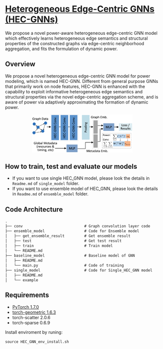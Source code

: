 # [Heterogeneous Edge-Centric GNNs (HEC-GNNs)](https://arxiv.org/abs/2201.10114)
We propose a novel power-aware heterogeneous edge-centric GNN model which effectively learns heterogeneous edge semantics and structural properties of the constructed graphs via edge-centric neighborhood aggregation, and fits the formulation of dynamic power.

## Overview
We propose a novel heterogeneous edge-centric GNN model for power modeling, which is named HEC-GNN. Different from general purpose GNNs that primarily work on node features, HEC-GNN is enhanced with the capability to exploit informative heterogeneous edge semantics and structural properties via the novel edge-centric aggregation scheme, and is aware of power via adaptively approximating the formation of dynamic power.
 <p align="center">
  <img width="65%" src='../pic/hecgnn.png' />
</p>

## How to train, test and evaluate our models
* If you want to use single HEC_GNN model, please look the details in `Readme.md` of  `single_model` folder.
* If you want to use ensemble model of HEC_GNN, please look the details in `Readme.md` of  `ensemble_model` folder.

## Code Architecture
    .
    ├── conv                            # Graph convolution layer code
    ├── ensemble_model                  # Code for Ensemble model
    │   ├── get_ensemble_result         # Get ensemble result
    │   ├── test                        # Get test result
    │   ├── train                       # Train model
    │   └── README.md                   
    ├── baseline_model                  # Baseline model of GNN
    │   ├── README.md                   
    │   └── main.py                     # Code of training
    ├── single_model                    # Code for Single_HEC_GNN model
    │   ├── README.md                   
    │   └── example                     
  

## Requirements

 - [PyTorch 1.7.0](https://pytorch.org/get-started/locally/) 
 - [torch-geometric 1.6.3](https://pytorch-geometric.readthedocs.io/en/latest/index.html)
 - torch-scatter 2.0.6
 - torch-sparse 0.6.9

Install enviroment by runing:

    source HEC_GNN_env_install.sh
    


